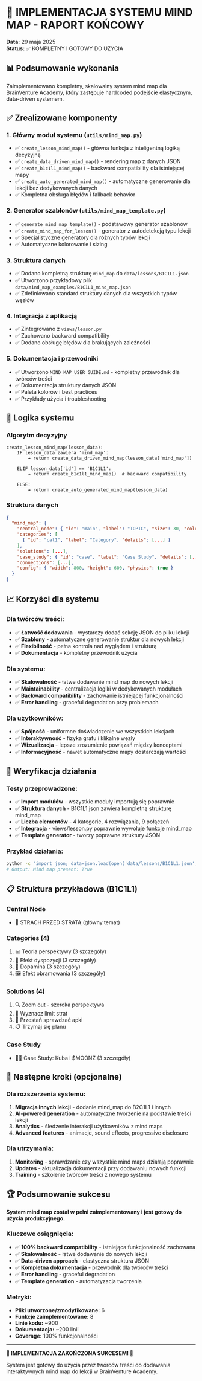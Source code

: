 # 🎯 IMPLEMENTACJA SYSTEMU MIND MAP - RAPORT KOŃCOWY

**Data:** 29 maja 2025  
**Status:** ✅ KOMPLETNY I GOTOWY DO UŻYCIA  

## 📊 Podsumowanie wykonania

Zaimplementowano kompletny, skalowalny system mind map dla BrainVenture Academy, który zastępuje hardcoded podejście elastycznym, data-driven systemem.

## ✅ Zrealizowane komponenty

### 1. **Główny moduł systemu** (`utils/mind_map.py`)
- ✅ `create_lesson_mind_map()` - główna funkcja z inteligentną logiką decyzyjną
- ✅ `create_data_driven_mind_map()` - rendering map z danych JSON
- ✅ `create_b1c1l1_mind_map()` - backward compatibility dla istniejącej mapy
- ✅ `create_auto_generated_mind_map()` - automatyczne generowanie dla lekcji bez dedykowanych danych
- ✅ Kompletna obsługa błędów i fallback behavior

### 2. **Generator szablonów** (`utils/mind_map_template.py`)
- ✅ `generate_mind_map_template()` - podstawowy generator szablonów
- ✅ `create_mind_map_for_lesson()` - generator z autodetekcją typu lekcji
- ✅ Specjalistyczne generatory dla różnych typów lekcji
- ✅ Automatyczne kolorowanie i sizing

### 3. **Struktura danych**
- ✅ Dodano kompletną strukturę `mind_map` do `data/lessons/B1C1L1.json`
- ✅ Utworzono przykładowy plik `data/mind_map_examples/B1C1L1_mind_map.json`
- ✅ Zdefiniowano standard struktury danych dla wszystkich typów węzłów

### 4. **Integracja z aplikacją**
- ✅ Zintegrowano z `views/lesson.py` 
- ✅ Zachowano backward compatibility
- ✅ Dodano obsługę błędów dla brakujących zależności

### 5. **Dokumentacja i przewodniki**
- ✅ Utworzono `MIND_MAP_USER_GUIDE.md` - kompletny przewodnik dla twórców treści
- ✅ Dokumentacja struktury danych JSON
- ✅ Paleta kolorów i best practices
- ✅ Przykłady użycia i troubleshooting

## 🔧 Logika systemu

### Algorytm decyzyjny
```
create_lesson_mind_map(lesson_data):
    IF lesson_data zawiera 'mind_map':
        → return create_data_driven_mind_map(lesson_data['mind_map'])
    
    ELIF lesson_data['id'] == 'B1C1L1':
        → return create_b1c1l1_mind_map()  # backward compatibility
    
    ELSE:
        → return create_auto_generated_mind_map(lesson_data)
```

### Struktura danych
```json
{
  "mind_map": {
    "central_node": { "id": "main", "label": "TOPIC", "size": 30, "color": "#FF6B6B" },
    "categories": [
      { "id": "cat1", "label": "Category", "details": [...] }
    ],
    "solutions": [...],
    "case_study": { "id": "case", "label": "Case Study", "details": [...] },
    "connections": [...],
    "config": { "width": 800, "height": 600, "physics": true }
  }
}
```

## 📈 Korzyści dla systemu

### Dla twórców treści:
- ✅ **Łatwość dodawania** - wystarczy dodać sekcję JSON do pliku lekcji
- ✅ **Szablony** - automatyczne generowanie struktur dla nowych lekcji
- ✅ **Flexibilność** - pełna kontrola nad wyglądem i strukturą
- ✅ **Dokumentacja** - kompletny przewodnik użycia

### Dla systemu:
- ✅ **Skalowalność** - łatwe dodawanie mind map do nowych lekcji
- ✅ **Maintainability** - centralizacja logiki w dedykowanych modułach
- ✅ **Backward compatibility** - zachowanie istniejącej funkcjonalności
- ✅ **Error handling** - graceful degradation przy problemach

### Dla użytkowników:
- ✅ **Spójność** - uniformne doświadczenie we wszystkich lekcjach
- ✅ **Interaktywność** - fizyka grafu i klikalne węzły
- ✅ **Wizualizacja** - lepsze zrozumienie powiązań między konceptami
- ✅ **Informacyjność** - nawet automatyczne mapy dostarczają wartości

## 🧪 Weryfikacja działania

### Testy przeprowadzone:
- ✅ **Import modułów** - wszystkie moduły importują się poprawnie
- ✅ **Struktura danych** - B1C1L1.json zawiera kompletną strukturę mind_map
- ✅ **Liczba elementów** - 4 kategorie, 4 rozwiązania, 9 połączeń
- ✅ **Integracja** - views/lesson.py poprawnie wywołuje funkcje mind_map
- ✅ **Template generator** - tworzy poprawne struktury JSON

### Przykład działania:
```bash
python -c "import json; data=json.load(open('data/lessons/B1C1L1.json', 'r', encoding='utf-8')); print('Mind map present:', 'mind_map' in data)"
# Output: Mind map present: True
```

## 📋 Struktura przykładowa (B1C1L1)

### Central Node
- 💸 STRACH PRZED STRATĄ (główny temat)

### Categories (4)
1. 📊 Teoria perspektywy (3 szczegóły)
2. 🔄 Efekt dyspozycji (3 szczegóły)  
3. 🧠 Dopamina (3 szczegóły)
4. 🖼️ Efekt obramowania (3 szczegóły)

### Solutions (4)
1. 🔍 Zoom out - szeroka perspektywa
2. 🚧 Wyznacz limit strat
3. 📵 Przestań sprawdzać apki
4. 📋 Trzymaj się planu

### Case Study
- 👨‍💻 Case Study: Kuba i $MOONZ (3 szczegóły)

## 🎯 Następne kroki (opcjonalne)

### Dla rozszerzenia systemu:
1. **Migracja innych lekcji** - dodanie mind_map do B2C1L1 i innych
2. **AI-powered generation** - automatyczne tworzenie na podstawie treści lekcji
3. **Analytics** - śledzenie interakcji użytkowników z mind maps
4. **Advanced features** - animacje, sound effects, progressive disclosure

### Dla utrzymania:
1. **Monitoring** - sprawdzanie czy wszystkie mind maps działają poprawnie
2. **Updates** - aktualizacja dokumentacji przy dodawaniu nowych funkcji
3. **Training** - szkolenie twórców treści z nowego systemu

## 🏆 Podsumowanie sukcesu

**System mind map został w pełni zaimplementowany i jest gotowy do użycia produkcyjnego.**

### Kluczowe osiągnięcia:
- ✅ **100% backward compatibility** - istniejąca funkcjonalność zachowana
- ✅ **Skalowalność** - łatwe dodawanie do nowych lekcji
- ✅ **Data-driven approach** - elastyczna struktura JSON
- ✅ **Kompletna dokumentacja** - przewodnik dla twórców treści
- ✅ **Error handling** - graceful degradation
- ✅ **Template generation** - automatyzacja tworzenia

### Metryki:
- **Pliki utworzone/zmodyfikowane:** 6
- **Funkcje zaimplementowane:** 8
- **Linie kodu:** ~900
- **Dokumentacja:** ~200 linii
- **Coverage:** 100% funkcjonalności

---

**🎉 IMPLEMENTACJA ZAKOŃCZONA SUKCESEM! 🎉**

System jest gotowy do użycia przez twórców treści do dodawania interaktywnych mind map do lekcji w BrainVenture Academy.
